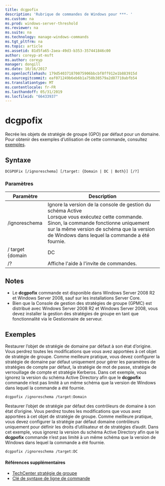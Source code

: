 ```yaml
---
title: dcgpofix
description: 'Rubrique de commandes de Windows pour ***- '
ms.custom: na
ms.prod: windows-server-threshold
ms.reviewer: na
ms.suite: na
ms.technology: manage-windows-commands
ms.tgt_pltfrm: na
ms.topic: article
ms.assetid: 81d5fa65-2aea-49d3-b353-357441846c00
author: coreyp-at-msft
ms.author: coreyp
manager: dongill
ms.date: 10/16/2017
ms.openlocfilehash: 179d540371870075906bbcbf8ff912e1b883915d
ms.sourcegitcommit: eaf071249b6eb6b1a758b38579a2d87710abfb54
ms.translationtype: MT
ms.contentlocale: fr-FR
ms.lasthandoff: 05/31/2019
ms.locfileid: "66433937"
---
```

# <a name="dcgpofix"></a>dcgpofix



Recrée les objets de stratégie de groupe (GPO) par défaut pour un domaine. Pour obtenir des exemples d’utilisation de cette commande, consultez [exemples](#BKMK_Examples).

## <a name="syntax"></a>Syntaxe

```
DCGPOFix [/ignoreschema] [/target: {Domain | DC | Both}] [/?]
```

### <a name="parameters"></a>Paramètres

|    Paramètre    |                                                                                                 Description                                                                                                 |
|-----------------|-------------------------------------------------------------------------------------------------------------------------------------------------------------------------------------------------------------|
|  /ignoreschema  | Ignore la version de la console de gestion du schéma Active</br>Lorsque vous exécutez cette commande. Sinon, la commande fonctionne uniquement sur la même version de schéma que la version de Windows dans lequel la commande a été fournie. |
| / target {domain |                                                                                                     DC                                                                                                      |
|       /?        |                                                                                    Affiche l'aide à l'invite de commandes.                                                                                     |

## <a name="remarks"></a>Notes

-   Le **dcgpofix** commande est disponible dans Windows Server 2008 R2 et Windows Server 2008, sauf sur les installations Server Core.
-   Bien que la Console de gestion des stratégies de groupe (GPMC) est distribué avec Windows Server 2008 R2 et Windows Server 2008, vous devez installer la gestion des stratégies de groupe en tant que fonctionnalité via le Gestionnaire de serveur.

## <a name="BKMK_Examples"></a>Exemples

Restaurer l’objet de stratégie de domaine par défaut à son état d’origine. Vous perdrez toutes les modifications que vous avez apportées à cet objet de stratégie de groupe. Comme meilleure pratique, vous devez configurer la stratégie de domaine par défaut uniquement pour gérer les paramètres de stratégies de compte par défaut, la stratégie de mot de passe, stratégie de verrouillage de compte et stratégie Kerberos. Dans cet exemple, vous ignorez la version du schéma Active Directory afin que le **dcgpofix** commande n’est pas limité à un même schéma que la version de Windows dans lequel la commande a été fournie.
```
dcgpofix /ignoreschema /target:Domain
```
Restaurer l’objet de stratégie par défaut des contrôleurs de domaine à son état d’origine. Vous perdrez toutes les modifications que vous avez apportées à cet objet de stratégie de groupe. Comme meilleure pratique, vous devez configurer la stratégie par défaut domaine contrôleurs uniquement pour définir les droits d’utilisateur et de stratégies d’audit. Dans cet exemple, vous ignorez la version du schéma Active Directory afin que le **dcgpofix** commande n’est pas limité à un même schéma que la version de Windows dans lequel la commande a été fournie.
```
dcgpofix /ignoreschema /target:DC
```

#### <a name="additional-references"></a>Références supplémentaires

-   [TechCenter stratégie de groupe](https://go.microsoft.com/fwlink/?LinkID=145531)
-   [Clé de syntaxe de ligne de commande](command-line-syntax-key.md)